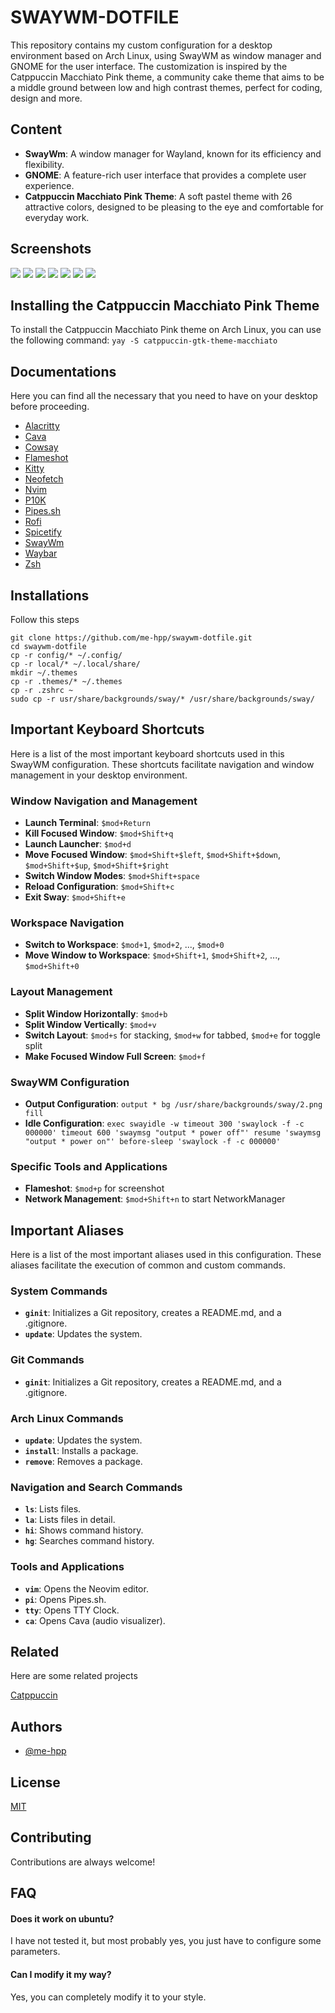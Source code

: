 # SWAYWM-DOTFILE

This repository contains my custom configuration for a desktop environment based on Arch Linux, using SwayWM as window manager and GNOME for the user interface. The customization is inspired by the Catppuccin Macchiato Pink theme, a community cake theme that aims to be a middle ground between low and high contrast themes, perfect for coding, design and more.

## Content

- **SwayWm**: A window manager for Wayland, known for its efficiency and flexibility.
- **GNOME**: A feature-rich user interface that provides a complete user experience.
- **Catppuccin Macchiato Pink Theme**: A soft pastel theme with 26 attractive colors, designed to be pleasing to the eye and comfortable for everyday work.

## Screenshots

<img src="https://github.com/me-hpp/swaywm-dotfile/assets/122117784/33faeef9-a9d2-4966-80ab-75f7dc53212b"/>
<img src="https://github.com/me-hpp/swaywm-dotfile/assets/122117784/43046026-eff5-4263-a644-06bbdf9400b6"/>
<img src="https://github.com/me-hpp/swaywm-dotfile/assets/122117784/e9fa3dc7-8bb7-446f-8236-4d9b5ddf6d88"/>
<img src="https://github.com/me-hpp/swaywm-dotfile/assets/122117784/110811db-7665-4164-a796-240c0761caba"/>
<img src="https://github.com/me-hpp/swaywm-dotfile/assets/122117784/8ab899ce-5d58-446b-b329-2c3fe084861d"/>
<img src="https://github.com/me-hpp/swaywm-dotfile/assets/122117784/7b682cc0-e6f1-44a8-814c-3ed100fab897"/>
<img src="https://github.com/me-hpp/swaywm-dotfile/assets/122117784/7f6334c1-ee99-4b78-95a4-8a9da3ec5e64"/>

## Installing the Catppuccin Macchiato Pink Theme

To install the Catppuccin Macchiato Pink theme on Arch Linux, you can use the following command:
`yay -S catppuccin-gtk-theme-macchiato`

## Documentations

Here you can find all the necessary that you need to have on your desktop before proceeding.

- [Alacritty](https://github.com/alacritty/alacritty/blob/master/INSTALL.md)
- [Cava](https://github.com/karlstav/cava)
- [Cowsay](https://github.com/piuccio/cowsay)
- [Flameshot](https://aur.archlinux.org/flameshot-git.git)
- [Kitty](https://github.com/kovidgoyal/kitty/)
- [Neofetch](https://github.com/dylanaraps/neofetch)
- [Nvim](https://github.com/neovim/neovim/blob/master/INSTALL.md)
- [P10K](https://github.com/romkatv/powerlevel10k)
- [Pipes.sh](https://github.com/pipeseroni/pipes.sh)
- [Rofi](https://github.com/davatorium/rofi/blob/next/INSTALL.md)
- [Spicetify](https://spicetify.app/docs/advanced-usage/installation/)
- [SwayWm](https://github.com/swaywm/sway)
- [Waybar](https://github.com/Alexays/Waybar)
- [Zsh](https://github.com/ohmyzsh/ohmyzsh)

## Installations

Follow this steps

```
git clone https://github.com/me-hpp/swaywm-dotfile.git
cd swaywm-dotfile
cp -r config/* ~/.config/
cp -r local/* ~/.local/share/
mkdir ~/.themes
cp -r .themes/* ~/.themes
cp -r .zshrc ~
sudo cp -r usr/share/backgrounds/sway/* /usr/share/backgrounds/sway/
```

## Important Keyboard Shortcuts

Here is a list of the most important keyboard shortcuts used in this SwayWM configuration. These shortcuts facilitate navigation and window management in your desktop environment.

### Window Navigation and Management

- **Launch Terminal**: `$mod+Return`
- **Kill Focused Window**: `$mod+Shift+q`
- **Launch Launcher**: `$mod+d`
- **Move Focused Window**: `$mod+Shift+$left`, `$mod+Shift+$down`, `$mod+Shift+$up`, `$mod+Shift+$right`
- **Switch Window Modes**: `$mod+Shift+space`
- **Reload Configuration**: `$mod+Shift+c`
- **Exit Sway**: `$mod+Shift+e`

### Workspace Navigation

- **Switch to Workspace**: `$mod+1`, `$mod+2`, ..., `$mod+0`
- **Move Window to Workspace**: `$mod+Shift+1`, `$mod+Shift+2`, ..., `$mod+Shift+0`

### Layout Management

- **Split Window Horizontally**: `$mod+b`
- **Split Window Vertically**: `$mod+v`
- **Switch Layout**: `$mod+s` for stacking, `$mod+w` for tabbed, `$mod+e` for toggle split
- **Make Focused Window Full Screen**: `$mod+f`

### SwayWM Configuration

- **Output Configuration**: `output * bg /usr/share/backgrounds/sway/2.png fill`
- **Idle Configuration**: `exec swayidle -w timeout 300 'swaylock -f -c 000000' timeout 600 'swaymsg "output * power off"' resume 'swaymsg "output * power on"' before-sleep 'swaylock -f -c 000000'`

### Specific Tools and Applications

- **Flameshot**: `$mod+p` for screenshot
- **Network Management**: `$mod+Shift+n` to start NetworkManager

## Important Aliases

Here is a list of the most important aliases used in this configuration. These aliases facilitate the execution of common and custom commands.

### System Commands

- **`ginit`**: Initializes a Git repository, creates a README.md, and a .gitignore.
- **`update`**: Updates the system.

### Git Commands

- **`ginit`**: Initializes a Git repository, creates a README.md, and a .gitignore.

### Arch Linux Commands

- **`update`**: Updates the system.
- **`install`**: Installs a package.
- **`remove`**: Removes a package.

### Navigation and Search Commands

- **`ls`**: Lists files.
- **`la`**: Lists files in detail.
- **`hi`**: Shows command history.
- **`hg`**: Searches command history.

### Tools and Applications

- **`vim`**: Opens the Neovim editor.
- **`pi`**: Opens Pipes.sh.
- **`tty`**: Opens TTY Clock.
- **`ca`**: Opens Cava (audio visualizer).

## Related

Here are some related projects

[Catppuccin](https://github.com/catppuccin/catppuccin)

## Authors

- [@me-hpp](https://www.github.com/me-hpp)

## License

[MIT](https://choosealicense.com/licenses/mit/)

## Contributing

Contributions are always welcome!

## FAQ

#### Does it work on ubuntu?

I have not tested it, but most probably yes, you just have to configure some parameters.

#### Can I modify it my way?

Yes, you can completely modify it to your style.
